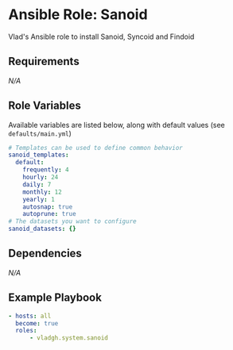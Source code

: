 # Ansible Role: Sanoid

Vlad's Ansible role to install Sanoid, Syncoid and Findoid

## Requirements

*_N/A_*

## Role Variables

Available variables are listed below, along with default values (see `defaults/main.yml`)

```yaml
# Templates can be used to define common behavior
sanoid_templates:
  default:
    frequently: 4
    hourly: 24
    daily: 7
    monthly: 12
    yearly: 1
    autosnap: true
    autoprune: true
# The datasets you want to configure
sanoid_datasets: {}
```

## Dependencies

*_N/A_*

## Example Playbook

```yaml
- hosts: all
  become: true
  roles:
      - vladgh.system.sanoid
```

